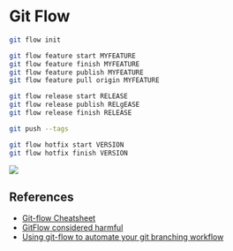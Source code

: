 # Git Flow

```sh
git flow init

git flow feature start MYFEATURE
git flow feature finish MYFEATURE
git flow feature publish MYFEATURE
git flow feature pull origin MYFEATURE

git flow release start RELEASE
git flow release publish RELgEASE
git flow release finish RELEASE

git push --tags

git flow hotfix start VERSION
git flow hotfix finish VERSION
```

![](https://danielkummer.github.io/git-flow-cheatsheet/img/git-flow-commands.png)

## References

-   [Git-flow Cheatsheet](https://danielkummer.github.io/git-flow-cheatsheet)
-   [GitFlow considered harmful](http://endoflineblog.com/gitflow-considered-harmful)
-   [Using git-flow to automate your git branching workflow](http://jeffkreeftmeijer.com/2010/why-arent-you-using-git-flow)
